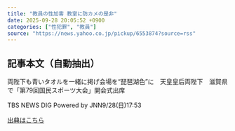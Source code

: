 ```yaml
---
title: "教員の性加害 教室に防カメの是非"
date: 2025-09-28 20:05:52 +0900
categories: ["性犯罪", "教員"]
source: "https://news.yahoo.co.jp/pickup/6553874?source=rss"
---
```


## 記事本文（自動抽出）
<div><div class="sc-1t7ra5j-6 hhriyT"><p class="sc-1t7ra5j-7 casbUp">両陛下も青いタオルを一緒に掲げ会場を“琵琶湖色”に　天皇皇后両陛下　滋賀県で「第79回国民スポーツ大会」開会式出席</p><p class="sc-1t7ra5j-8 bVxZvL"><span class="sc-1t7ra5j-9 dIJJqB">TBS NEWS DIG Powered by JNN</span><time><span class="sc-1t7ra5j-10 cfHAOL">9/28(日)</span><span class="sc-1t7ra5j-10 cfHAOL">17:53</span></time></p></div></div>

[出典はこちら](https://news.yahoo.co.jp/pickup/6553874?source=rss)
